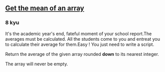 <h2><a href=https://www.codewars.com/kata/563e320cee5dddcf77000158/train/java target="_blank">Get the mean of an array</a></h2><h3>8 kyu</h3><p>It's the academic year's end, fateful moment of your school report.The averages must be calculated. All the students come to you and entreat you to calculate their average for them.Easy ! You just need to write a script.</p><p>Return the average of the given array rounded <strong>down</strong> to its nearest integer.</p><p>The array will never be empty.</p>